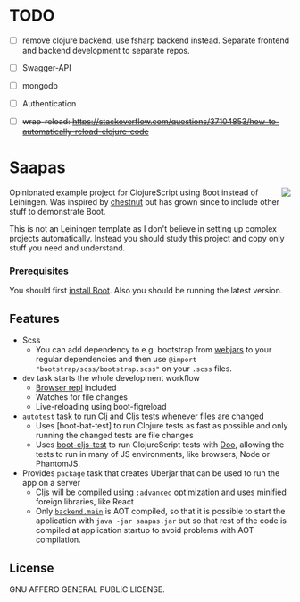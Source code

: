 # TODO

- [ ] remove clojure backend, use fsharp backend instead. Separate frontend and backend development to separate repos.
- [ ] Swagger-API
- [ ] mongodb
- [ ] Authentication

- [ ] <del>wrap-reload: https://stackoverflow.com/questions/37104853/how-to-automatically-reload-clojure-code</del>

# Saapas

<img src="saapas.png" align="right">

Opinionated example project for ClojureScript using Boot instead of Leiningen.
Was inspired by [chestnut] but has grown since to include other stuff to
demonstrate Boot.

This is not an Leiningen template as I don't believe in setting up complex
projects automatically. Instead you should study this project and copy
only stuff you need and understand.

### Prerequisites

You should first [install Boot][install]. Also you should be running the
latest version.

## Features

- Scss
  - You can add dependency to e.g. bootstrap from [webjars] to
    your regular dependencies and then use `@import "bootstrap/scss/bootstrap.scss"`
    on your `.scss` files.
- `dev` task starts the whole development workflow
  - [Browser repl][boot-cljs-repl] included
  - Watches for file changes
  - Live-reloading using boot-figreload
- `autotest` task to run Clj and Cljs tests whenever files are changed
  - Uses [boot-bat-test] to run Clojure tests as fast as possible and only running the changed tests are file changes
  - Uses [boot-cljs-test] to run ClojureScript tests with [Doo], allowing the tests to run in many of JS environments, like browsers, Node or PhantomJS.
- Provides `package` task that creates Uberjar that can be used to run the app on a server
  - Cljs will be compiled using `:advanced` optimization and uses minified foreign libraries, like React
  - Only [`backend.main`](./src/clj/backend/main.clj) is AOT compiled, so that it is possible to start the application with `java -jar saapas.jar` but so that rest of the code is compiled at application startup to avoid problems with AOT compilation.

## License

GNU AFFERO GENERAL PUBLIC LICENSE.

[chestnut]: https://github.com/plexus/chestnut
[install]: https://github.com/boot-clj/boot#install
[component]: https://github.com/stuartsierra/component
[reloaded.repl]: https://github.com/weavejester/reloaded.repl
[compojure]: https://github.com/weavejester/compojure
[reagent]: https://github.com/reagent-project/reagent
[LESS]: http://lesscss.org/
[sass]: http://sass-lang.com/
[less4clj]: https://github.com/Deraen/less4clj
[sass4clj]: https://github.com/Deraen/sass4clj
[webjars]: http://www.webjars.org
[boot-cljs]: https://github.com/boot-clj/boot-cljs
[boot-cljs-repl]: https://github.com/adzerk/boot-cljs-repl
[boot-reload]: https://github.com/adzerk/boot-reload
[boot-alt-test]: https://github.com/metosin/boot-alt-test
[boot-cljs-test]: https://github.com/crisptrutski/boot-cljs-test
[Doo]: https://github.com/bensu/doo
